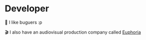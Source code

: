# Developer

🍔 I like buguers :p

🎬 I also have an audiovisual production company called [Euphoria](https://twitter.com/EuphoriaProds)
